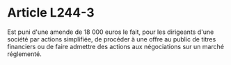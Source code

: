 # Article L244-3

Est puni d'une amende de 18 000 euros le fait, pour les dirigeants d'une société par actions simplifiée, de       procéder à une offre au public de titres financiers ou de faire admettre des actions aux négociations sur un marché réglementé.

